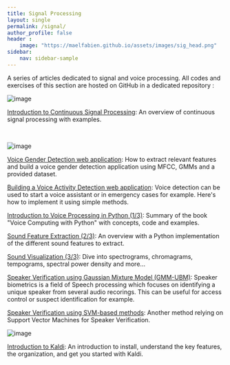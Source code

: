 ```yaml
---
title: Signal Processing
layout: single
permalink: /signal/
author_profile: false
header :
    image: "https://maelfabien.github.io/assets/images/sig_head.png"
sidebar:
    nav: sidebar-sample
---
```


A series of articles dedicated to signal and voice processing. All codes and exercises of this section are hosted on GitHub in a dedicated repository :

<div class="github-card" data-github="maelfabien/Machine_Learning_Tutorials" data-width="100%" data-height="" data-theme="default"></div>
<script src="//cdn.jsdelivr.net/github-cards/latest/widget.js"></script>

![image](https://maelfabien.github.io/assets/images/signal_head.png)

[Introduction to Continuous Signal Processing](https://maelfabien.github.io/machinelearning/Signal1/#): An overview of continuous signal processing with examples.

<br>

![image](https://maelfabien.github.io/assets/images/speech_head.png)

[Voice Gender Detection web application](https://maelfabien.github.io/machinelearning/Speech11/#): How to extract relevant features and build a voice gender detection application using MFCC, GMMs and a provided dataset.

[Building a Voice Activity Detection web application](https://maelfabien.github.io/machinelearning/Speech4/#): Voice detection can be used to start a voice assistant or in emergency cases for example. Here's how to implement it using simple methods.

[Introduction to Voice Processing in Python (1/3)](https://maelfabien.github.io/machinelearning/Speech8/#): Summary of the book "Voice Computing with Python" with concepts, code and examples.

[Sound Feature Extraction (2/3)](https://maelfabien.github.io/machinelearning/Speech9/#): An overview with a Python implementation of the different sound features to extract.

[Sound Visualization (3/3)](https://maelfabien.github.io/machinelearning/Speech10/#): Dive into spectrograms, chromagrams, tempograms, spectral power density and more...

[Speaker Verification using Gaussian Mixture Model (GMM-UBM)](https://maelfabien.github.io/machinelearning/Speech1/): Speaker biometrics is a field of Speech processing which focuses on identifying a unique speaker from several audio recorings. This can be useful for access control or suspect identification for example.

[Speaker Verification using SVM-based methods](https://maelfabien.github.io/machinelearning/Speech2/#): Another method relying on Support Vector Machines for Speaker Verification.


![image](https://maelfabien.github.io/assets/images/kaldi_head.png)

[Introduction to Kaldi](https://maelfabien.github.io/signal/kaldi/): An introduction to install, understand the key features, the organization, and get you started with Kaldi.


<script type="text/javascript" src="//downloads.mailchimp.com/js/signup-forms/popup/unique-methods/embed.js" data-dojo-config="usePlainJson: true, isDebug: false"></script><script type="text/javascript">window.dojoRequire(["mojo/signup-forms/Loader"], function(L) { L.start({"baseUrl":"mc.us3.list-manage.com","uuid":"c76a8e2ec2bd989affb9a074f","lid":"4646542adb","uniqueMethods":true}) })</script>
